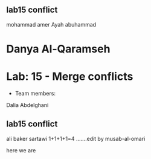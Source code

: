 ## lab15 conflict

mohammad amer
Ayah abuhammad

# Danya Al-Qaramseh
# Lab: 15 - Merge conflicts

 - Team members:

 Dalia Abdelghani 
 
## lab15 conflict

ali baker sartawi
1+1+1+1=4 .......edit by musab-al-omari

here we are
